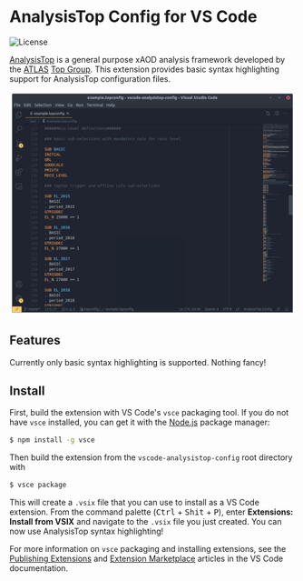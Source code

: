 # AnalysisTop Config for VS Code

![License](https://img.shields.io/github/license/joeycarter/vscode-analysistop-config)

[AnalysisTop](https://twiki.cern.ch/twiki/bin/viewauth/AtlasProtected/TopxAODStartGuideR21) is a general purpose xAOD analysis framework developed by the [ATLAS](https://atlas.cern/) [Top Group](https://twiki.cern.ch/twiki/bin/view/AtlasProtected/TopWorkingGroup). This extension provides basic syntax highlighting support for AnalysisTop configuration files.

![AnalysisTop Example](img/analysis_top_config_example.png)

## Features

Currently only basic syntax highlighting is supported. Nothing fancy!

## Install

First, build the extension with VS Code's `vsce` packaging tool. If you do not have `vsce` installed, you can get it with the [Node.js](https://www.npmjs.com/) package manager:

```bash
$ npm install -g vsce
```

Then build the extension from the `vscode-analysistop-config` root directory with

```bash
$ vsce package
```

This will create a `.vsix` file that you can use to install as a VS Code extension. From the command palette (<kbd>Ctrl</kbd> + <kbd>Shit</kbd> + <kbd>P</kbd>), enter **Extensions: Install from VSIX** and navigate to the `.vsix` file you just created. You can now use AnalysisTop syntax highlighting!

For more information on `vsce` packaging and installing extensions, see the [Publishing Extensions](https://code.visualstudio.com/api/working-with-extensions/publishing-extension) and [Extension Marketplace](https://code.visualstudio.com/docs/editor/extension-gallery) articles in the VS Code documentation.
